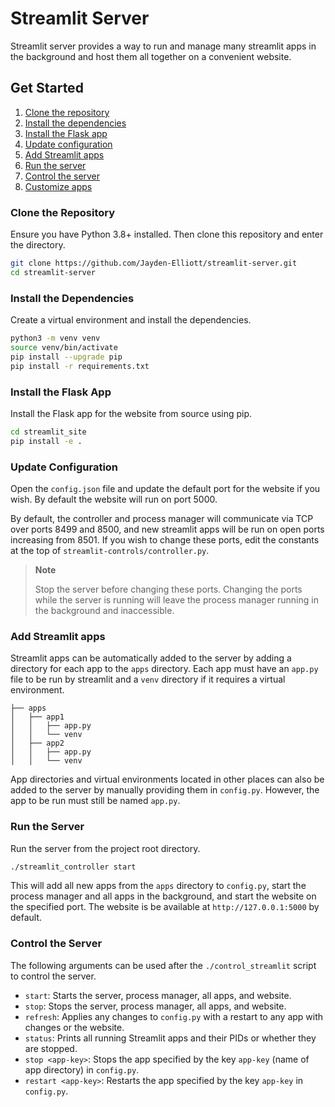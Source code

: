 # Streamlit Server

Streamlit server provides a way to run and manage many streamlit apps in the background and host them all together on a convenient website.

## Get Started

1. [Clone the repository](#clone-the-repository)
2. [Install the dependencies](#install-the-dependencies)
3. [Install the Flask app](#install-the-flask-app)
4. [Update configuration](#update-configuration)
5. [Add Streamlit apps](#add-streamlit-apps)
6. [Run the server](#run-the-server)
7. [Control the server](#control-the-server)
8. [Customize apps](#customize-apps)

### Clone the Repository

Ensure you have Python 3.8+ installed. Then clone this repository and enter the directory.
    
```bash
git clone https://github.com/Jayden-Elliott/streamlit-server.git
cd streamlit-server
```

### Install the Dependencies
Create a virtual environment and install the dependencies.

```bash
python3 -m venv venv
source venv/bin/activate
pip install --upgrade pip
pip install -r requirements.txt
```

### Install the Flask App
Install the Flask app for the website from source using pip.

```bash
cd streamlit_site
pip install -e .
```

### Update Configuration
Open the `config.json` file and update the default port for the website if you wish. By default the website will run on port 5000.

By default, the controller and process manager will communicate via TCP over ports 8499 and 8500, and new streamlit apps will be run on open ports increasing from 8501. If you wish to change these ports, edit the constants at the top of `streamlit-controls/controller.py`. 
> **Note**
>
> Stop the server before changing these ports. Changing the ports while the server is running will leave the process manager running in the background and inaccessible.

### Add Streamlit apps
Streamlit apps can be automatically added to the server by adding a directory for each app to the `apps` directory. Each app must have an `app.py` file to be run by streamlit and a `venv` directory if it requires a virtual environment.

```
├── apps
│   ├── app1
│   │   ├── app.py
│   │   └── venv
│   ├── app2
│   │   ├── app.py
│   │   └── venv    
```

App directories and virtual environments located in other places can also be added to the server by manually providing them in `config.py`. However, the app to be run must still be named `app.py`.

### Run the Server
Run the server from the project root directory.

```bash
./streamlit_controller start
```
This will add all new apps from the `apps` directory to `config.py`, start the process manager and all apps in the background, and start the website on the specified port. The website is be available at `http://127.0.0.1:5000` by default.

### Control the Server
The following arguments can be used after the `./control_streamlit` script to control the server.

* `start`: Starts the server, process manager, all apps, and website.
* `stop`: Stops the server, process manager, all apps, and website.
* `refresh`: Applies any changes to `config.py` with a restart to any app with changes or the website.
* `status`: Prints all running Streamlit apps and their PIDs or whether they are stopped.
* `stop <app-key>`: Stops the app specified by the key `app-key` (name of app directory) in `config.py`.
* `restart <app-key>`: Restarts the app specified by the key `app-key` in `config.py`.
